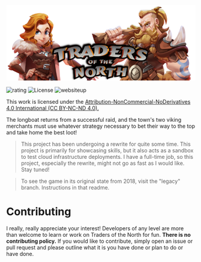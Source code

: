 ![GitHub Logo for Traders of the North](./.github/img/gh-logo.png?raw=true "GitHub Logo for Traders of the North")

![rating](https://img.shields.io/badge/esrb%20unofficial-E%20(everyone)-lightgrey) ![License](https://img.shields.io/badge/license-CC%20BY--NC--ND%204.0-blue) ![websiteup](https://img.shields.io/website?down_color=red&down_message=offline&up_color=green&up_message=online&url=https%3A%2F%2Ftraders.leeb.xyz)

This work is licensed under the <a href="https://creativecommons.org/licenses/by-nc-nd/4.0/">Attribution-NonCommercial-NoDerivatives 4.0 International (CC BY-NC-ND 4.0).</a>

The longboat returns from a successful raid, and the town's two viking merchants must use whatever strategy necessary to bet their way to the top and take home the best loot!

> This project has been undergoing a rewrite for quite some time. This project is primarily for showcasing skills, but it also acts as a sandbox to test cloud infrastructure deployments. I have a full-time job, so this project, especially the rewrite, might not go as fast as I would like. Stay tuned!

> To see the game in its original state from 2018, visit the "legacy" branch. Instructions in that readme.

# Contributing
I really, really appreciate your interest! Developers of any level are more than welcome to learn or work on Traders of the North for fun. **There is no contributing policy.** If you would like to contribute, simply open an issue or pull request and please outline what it is you have done or plan to do or have done.
